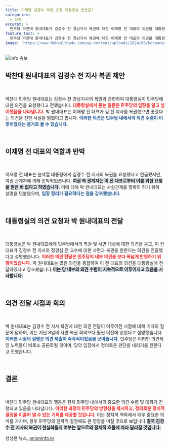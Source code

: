 ```yaml
---
title: 이재명 김경수 복권 요청 대통령실 반응은?
categories:
  - 정치
excerpt: >
  민주당 박찬대 원내대표가 김경수 전 경남지사 복권에 대한 이재명 전 대표의 의견을 대통령실에 전달한 사실을 밝혔습니다. 직후 여권 관계자는 이 전 대표의 요청이 없었다고 반박하며 논란을 일으켰습니다. 정치적 파장은 어디까지 이르게 될까요?
feature_text: >
  민주당 박찬대 원내대표가 김경수 전 경남지사 복권에 대한 이재명 전 대표의 의견을 대통령실에 전달한 사실을 밝혔습니다. 직후 여권 관계자는 이 전 대표의 요청이 없었다고 반박하며 논란을 일으켰습니다. 정치적 파장은 어디까지 이르게 될까요?
image: 'https://www.behealthy4u.com/wp-content/uploads/2024/06/koreanews.jpg'
---
```


<p><img src="https://www.behealthy4u.com/wp-content/uploads/2024/06/koreanews.jpg" alt="info 속보" /></p>

<h2 data-ke-size="size26">박찬대 원내대표의 김경수 전 지사 복권 제안</h2>

<p data-ke-size="size16">&nbsp;</p>

<p>박찬대 민주당 원내대표는 김경수 전 경남지사의 복권과 관련하여 대통령실이 민주당에 대한 의견을 요청했다고 전했습니다. <b><span style="color: #ee2323;">대통령실에서 묻는 질문은 민주당의 입장을 알고 싶어했음을 나타냅니다.</span></b> 박 원내대표는 이재명 전 대표가 김 전 지사를 복권했으면 좋겠다는 의견을 전한 사실을 밝혔다고 합니다. <b><span style="color: #1a5490;">이러한 의견은 민주당 내에서의 의견 수렴이 이루어졌다는 증거로 볼 수 있습니다.</span></b></p>

<p data-ke-size="size16">&nbsp;</p>

<h2 data-ke-size="size26">이재명 전 대표의 역할과 반박</h2>

<p data-ke-size="size16">&nbsp;</p>

<p>이재명 전 대표는 윤석열 대통령에게 김경수 전 지사의 복권을 요청했다고 언급했지만, 여권 관계자에 의해 반박되었습니다. <b><span style="background-color: #21538527;">여권 측 관계자는 이 전 대표로부터 이를 위한 요청을 받은 바 없다고 하였습니다.</span></b> 이에 대해 박 원내대표는 사실관계를 명확히 하기 위해 설명을 덧붙였으며, <b><span style="color: #1a5490;">입장 정리가 필요하다는 점을 강조했습니다.</span></b></p>

<p data-ke-size="size16">&nbsp;</p>

<h2 data-ke-size="size26">대통령실의 의견 요청과 박 원내대표의 전달</h2>

<p data-ke-size="size16">&nbsp;</p>

<p>대통령실은 박 원내대표에게 민주당에서의 복권 및 사면 대상에 대한 의견을 묻고, 이 전 대표가 김경수 전 지사와 정경심 전 교수에 대한 사면과 복권을 원한다는 의견을 전달했다고 설명했습니다. <b><span style="color: #ee2323;">이러한 의견 전달은 민주당의 내부 의견을 보다 폭넓게 반영하기 위함이었습니다.</span></b> 박 원내대표는 많은 의견을 종합하여 이 전 대표의 의견을 대통령실에 전달하였다고 강조했습니다.<b><span style="background-color: #21538527;">이는 당 내부의 의견 수렴이 지속적으로 이루어지고 있음을 시사합니다.</span></b></p>

<p data-ke-size="size16">&nbsp;</p>

<h2 data-ke-size="size26">의견 전달 시점과 회의</h2>

<p data-ke-size="size16">&nbsp;</p>

<p>박 원내대표는 김경수 전 지사 복권에 대한 의견 전달이 이루어진 시점에 대해 기자의 질문에 답하며, 이는 지난 8일의 사면·복권 회의보다 훨씬 이전에 있었다고 설명했습니다. <b><span style="color: #1a5490;">이러한 시점의 설명은 의견 제출이 즉각적이었음을 보여줍니다.</span></b> 민주당은 이러한 의견적인 노력들이 비로소 공론화될 것이며, 당의 입장에서 정의로운 판단을 내리기를 원한다고 전했습니다.</p>

<p data-ke-size="size16">&nbsp;</p>

<h2 data-ke-size="size26">결론</h2>

<p data-ke-size="size16">&nbsp;</p>

<p>박찬대 민주당 원내대표의 행동은 현재 민주당 내에서의 중요한 의견 수렴 및 대화가 진행되고 있음을 나타냅니다. <b><span style="color: #ee2323;">이러한 과정이 민주당의 방향성을 제시하고, 정의로운 정치적 결정을 이끌어 낼 수 있는 기회를 제공할 것입니다.</span></b> 이는 정치적 맥락에서 매우 중요한 의미를 가지며, 향후 민주당의 전략적 결정에도 큰 영향을 미칠 것으로 보입니다.<b><span style="background-color: #21538527;">결국 김경수 전 지사의 복권이 현실화될지 여부는 앞으로의 정치적 흐름에 따라 달라질 것입니다.</span></b></p>
생생한 뉴스, <a href="https://onioninfo.kr" rel="dofollow">onioninfo.kr</a>


